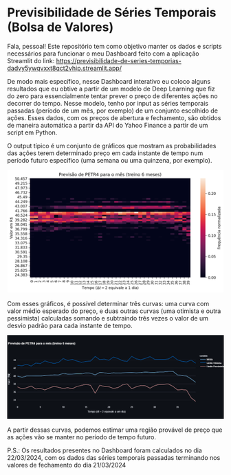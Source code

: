 # Previsibilidade de Séries Temporais (Bolsa de Valores)

Fala, pessoal! Este repositório tem como objetivo manter os dados e scripts necessários para funcionar o meu Dashboard feito com a aplicação Streamlit do link: https://previsibilidade-de-series-temporias-dadvy5ywqvxxt8qct2vhip.streamlit.app/

De modo mais específico, nesse Dashboard interativo eu coloco alguns resultados que eu obtive a partir de um modelo de Deep Learning que fiz do zero para essencialmente tentar prever o preço de diferentes ações no decorrer do tempo. 
Nesse modelo, tenho por input as séries temporais passadas (período de um mês, por exemplo) de um conjunto escolhido de ações. Esses dados, com os preços de abertura e fechamento, são obtidos de maneira automática a partir da API do Yahoo Finance a partir de um script em Python.

O output típico é um conjunto de gráficos que mostram as probabilidades das ações terem determinado preço em cada instante de tempo num período futuro específico (uma semana ou uma quinzena, por exemplo).

<img src="/imagens/PETR4(mês).png">

Com esses gráficos, é possível determinar três curvas: uma curva com valor médio esperado do preço, e duas outras curvas (uma otimista e outra pessimista) calculadas somando e subtraindo três vezes o valor de um desvio padrão para cada instante de tempo.

<img src="/imagens/newplot.png">

A partir dessas curvas, podemos estimar uma região provável de preço que as ações vão se manter no período de tempo futuro.

P.S.: Os resultados presentes no Dashboard foram calculados no dia 22/03/2024, com os dados das séries temporais passadas terminando nos valores de fechamento do dia 21/03/2024
